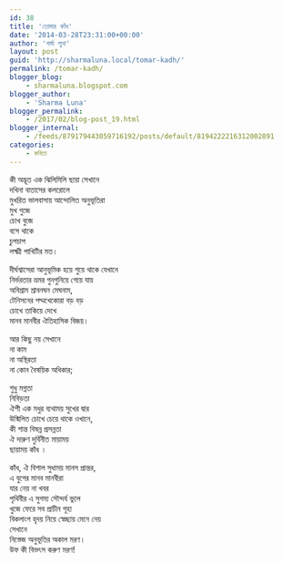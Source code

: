 ```yaml
---
id: 38
title: 'তোমার কাঁধ'
date: '2014-03-28T23:31:00+00:00'
author: 'শর্মা লুনা'
layout: post
guid: 'http://sharmaluna.local/tomar-kadh/'
permalink: /tomar-kadh/
blogger_blog:
    - sharmaluna.blogspot.com
blogger_author:
    - 'Sharma Luna'
blogger_permalink:
    - /2017/02/blog-post_19.html
blogger_internal:
    - /feeds/879179443059716192/posts/default/8194222216312002891
categories:
    - কবিতা
---
```


কী অদ্ভূত এক ঝিলিমিলি ছায়া সেখানে  
দখিনা বাতাসের কলরোলে  
মুখরিত ভালবাসায় আন্দোলিত অনুভূতিরা  
মুখ গুজে  
চোখ বুজে  
বসে থাকে  
চুপচাপ  
লক্ষ্মী পাখিটির মত।

দীর্ঘশ্বাসেরা আনুভূমিক হয়ে শুয়ে থাকে যেখানে  
নির্ভরতার ভ্রমর গুনগুনিয়ে গেয়ে যায়  
অবিশ্রাম শ্রাবনঘন মেঘনাম,  
টেনিসনের পদ্মখেকোরা বড় বড়  
চোখে তাকিয়ে দেখে  
মানব মানবীর ঐতিহাসিক বিজয়।

আর কিছু নয় সেখানে  
না কাম  
না অস্থিরতা  
না কোন বৈষয়িক অধিকার;

শুধু মগ্নতা  
নিবিড়তা  
ঐশী এক মধুর ব্যথাময় সুখের দ্বার  
উন্মিলিত চোখে চেয়ে থাকে ওখানে,  
কী শান্ত বিষন্ন প্রসন্নতা  
ঐ দারুণ দুর্বিনীত মায়াময়  
ছায়াময় কাঁধ ।

কাঁধ, ঐ বিশাল সুধাময় মানস প্রান্তর,  
এ যুগের মানব মানবীরা  
যার নেয় না খবর  
পৃথিবীর এ সুগম্য সৌন্দর্য ভুলে  
খুজে ফেরে সব প্রাচীন গূহা  
বিকলাংগ হৃদয় নিয়ে স্বেচ্ছায় মেনে নেয়  
সেখানে  
নিস্তেজ অনুভূতির অকাল মরণ।  
উফ কী বিভৎস করুণ মরণ!